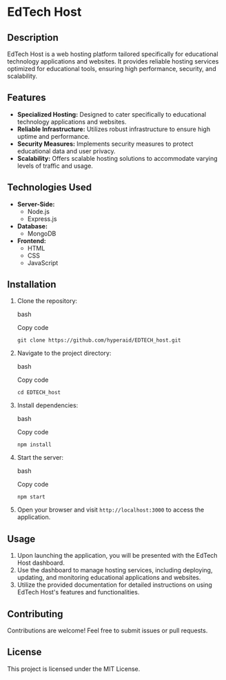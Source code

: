 
# EdTech Host

## Description

EdTech Host is a web hosting platform tailored specifically for educational technology applications and websites. It provides reliable hosting services optimized for educational tools, ensuring high performance, security, and scalability.

## Features

-   **Specialized Hosting:** Designed to cater specifically to educational technology applications and websites.
-   **Reliable Infrastructure:** Utilizes robust infrastructure to ensure high uptime and performance.
-   **Security Measures:** Implements security measures to protect educational data and user privacy.
-   **Scalability:** Offers scalable hosting solutions to accommodate varying levels of traffic and usage.

## Technologies Used

-   **Server-Side:**
    -   Node.js
    -   Express.js
-   **Database:**
    -   MongoDB
-   **Frontend:**
    -   HTML
    -   CSS
    -   JavaScript
 

## Installation

1.  Clone the repository:
    
    bash
    
    Copy code
    
    `git clone https://github.com/hyperaid/EDTECH_host.git` 
    
2.  Navigate to the project directory:
    
    bash
    
    Copy code
    
    `cd EDTECH_host` 
    
3.  Install dependencies:
    
    bash
    
    Copy code
    
    `npm install` 
    
4.  Start the server:
    
    bash
    
    Copy code
    
    `npm start` 
    
5.  Open your browser and visit `http://localhost:3000` to access the application.
    

## Usage

1.  Upon launching the application, you will be presented with the EdTech Host dashboard.
2.  Use the dashboard to manage hosting services, including deploying, updating, and monitoring educational applications and websites.
3.  Utilize the provided documentation for detailed instructions on using EdTech Host's features and functionalities.

## Contributing

Contributions are welcome! Feel free to submit issues or pull requests.

## License

This project is licensed under the MIT License.
